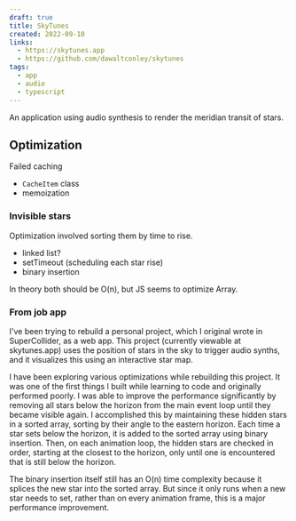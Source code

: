 ```yaml
---
draft: true
title: SkyTunes
created: 2022-09-10
links:
  - https://skytunes.app
  - https://github.com/dawaltconley/skytunes
tags:
  - app
  - audio
  - typescript
---
```


An application using audio synthesis to render the meridian transit of stars.

## Optimization

Failed caching
  - `CacheItem` class
  - memoization

### Invisible stars

Optimization involved sorting them by time to rise.
  - linked list?
  - setTimeout (scheduling each star rise)
  - binary insertion

In theory both should be O(n), but JS seems to optimize Array.

### From job app

I've been trying to rebuild a personal project, which I original wrote in 
SuperCollider, as a web app. This project (currently viewable at skytunes.app) 
uses the position of stars in the sky to trigger audio synths, and it 
visualizes this using an interactive star map.

I have been exploring various optimizations while rebuilding this project. It 
was one of the first things I built while learning to code and originally 
performed poorly. I was able to improve the performance significantly by 
removing all stars below the horizon from the main event loop until they became 
visible again. I accomplished this by maintaining these hidden stars in a 
sorted array, sorting by their angle to the eastern horizon. Each time a star 
sets below the horizon, it is added to the sorted array using binary insertion. 
Then, on each animation loop, the hidden stars are checked in order, starting 
at the closest to the horizon, only until one is encountered that is still 
below the horizon.

The binary insertion itself still has an O(n) time complexity because it 
splices the new star into the sorted array. But since it only runs when a new 
star needs to set, rather than on every animation frame, this is a major 
performance improvement.
